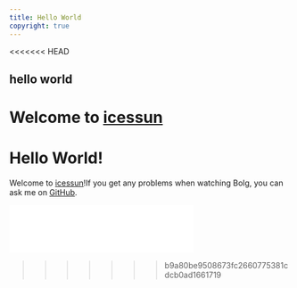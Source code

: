 ```yaml
---
title: Hello World
copyright: true
---
```

<<<<<<< HEAD

##  hello world

Welcome to [icessun](https://icessun.github.io/)
=======
# Hello World!
<!-- more -->


Welcome to [icessun](https://icessun.github.io/)!If you get any problems when watching Bolg, you can ask me on [GitHub](https://github.com/icessun/icessun.github.io/issues).

<div id="music163player">
  
 <iframe frameborder="no" border="0" marginwidth="0" marginheight="0" width=330 height=86 src="//music.163.com/outchain/player?type=2&id=22453837&auto=1&height=66"></iframe>
</div>



>>>>>>> b9a80be9508673fc2660775381cdcb0ad1661719
